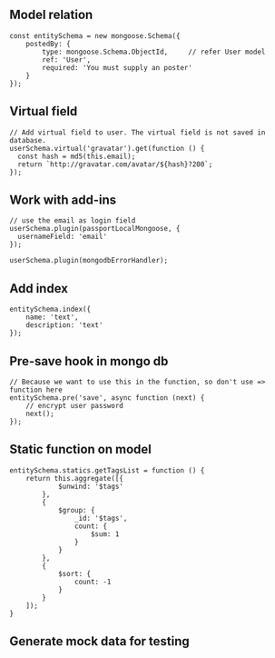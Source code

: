 ## Model relation
```
const entitySchema = new mongoose.Schema({
    postedBy: {
        type: mongoose.Schema.ObjectId,     // refer User model
        ref: 'User',
        required: 'You must supply an poster'
    }
});
```

## Virtual field
```
// Add virtual field to user. The virtual field is not saved in database.
userSchema.virtual('gravatar').get(function () {
  const hash = md5(this.email);
  return `http://gravatar.com/avatar/${hash}?200`;
});

```

## Work with add-ins
```
// use the email as login field
userSchema.plugin(passportLocalMongoose, {
  usernameField: 'email'
});

userSchema.plugin(mongodbErrorHandler);
```

## Add index
```
entitySchema.index({
    name: 'text',
    description: 'text'
});
```

## Pre-save hook in mongo db
```
// Because we want to use this in the function, so don't use => function here
entitySchema.pre('save', async function (next) {
    // encrypt user password
    next();
});
```

## Static function on model
```
entitySchema.statics.getTagsList = function () {
    return this.aggregate([{
            $unwind: '$tags'
        },
        {
            $group: {
                _id: '$tags',
                count: {
                    $sum: 1
                }
            }
        },
        {
            $sort: {
                count: -1
            }
        }
    ]);
}
```

## Generate mock data for testing
  